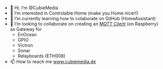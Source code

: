 - 👋 Hi, I’m @CubieMedia
- 👀 I’m interested in Controlable Home (make you Home nicer!)
- 🌱 I’m currently learning how to colaborate on GitHub (HomeAssistant)
- 💞️ I’m looking to collaborate on creating an [MQTT Client](https://github.com/CubieMedia/mqtt-client) (on Raspberry) as Gateway for
  -  EnOcean
  -  GPIO
  -  Victron
  -  Sonar
  -  Relayboards (ETH008)
- 📫 How to reach me www.cubiemedia.de

<!---
CubieMedia/CubieMedia is a ✨ special ✨ repository because its `README.md` (this file) appears on your GitHub profile.
You can click the Preview link to take a look at your changes.
--->
